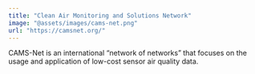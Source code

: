 ```yaml
---
title: "Clean Air Monitoring and Solutions Network"
image: "@assets/images/cams-net.png"
url: "https://camsnet.org/"
---
```


CAMS-Net is an international “network of networks” that focuses on the usage and
application of low-cost sensor air quality data.
